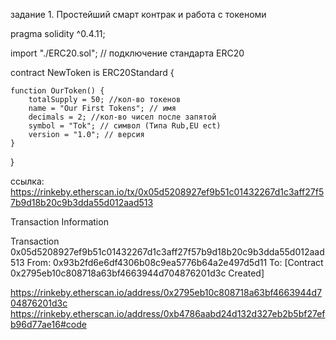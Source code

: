 задание 1. Простейший смарт контрак и работа с токеноми  

pragma solidity ^0.4.11;

import "./ERC20.sol"; // подключение стандарта ERC20

contract NewToken is ERC20Standard {
	
	function OurToken() {
		totalSupply = 50; //кол-во токенов
		name = "Our First Tokens"; // имя
		decimals = 2; //кол-во чисел после запятой 
		symbol = "Tok"; // символ (Типа Rub,EU ect)
		version = "1.0"; // версия
	}
	
}

ссылка:
https://rinkeby.etherscan.io/tx/0x05d5208927ef9b51c01432267d1c3aff27f57b9d18b20c9b3dda55d012aad513

Transaction Information

Transaction  0x05d5208927ef9b51c01432267d1c3aff27f57b9d18b20c9b3dda55d012aad513
From:  0x93b2fd6e6df4306b08c9ea5776b64a2e497d5d11
To:    [Contract 0x2795eb10c808718a63bf4663944d704876201d3c Created]  


https://rinkeby.etherscan.io/address/0x2795eb10c808718a63bf4663944d704876201d3c
https://rinkeby.etherscan.io/address/0xb4786aabd24d132d327eb2b5bf27efb96d77ae16#code